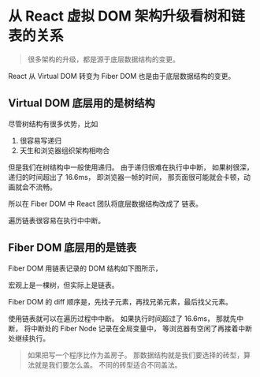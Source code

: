 # 从 React 虚拟 DOM 架构升级看树和链表的关系

> 很多架构的升级，都是源于底层数据结构的变更。

React 从 Virtual DOM 转变为 Fiber DOM 也是由于底层数据结构的变更。

## Virtual DOM 底层用的是树结构

尽管树结构有很多优势，比如

1. 很容易写递归
2. 天生和浏览器组织架构相吻合

但是我们在树结构中一般使用递归。
由于递归很难在执行中中断，
如果树很深，递归的时间超出了 16.6ms，
即浏览器一帧的时间，
那页面很可能就会卡顿，动画就会不流畅。

所以在 Fiber DOM 中 React 团队将底层数据结构改成了 链表。

遍历链表很容易在执行中中断。

## Fiber DOM 底层用的是链表

Fiber DOM 用链表记录的 DOM 结构如下图所示，

宏观上是一棵树，但实际上是链表。

Fiber DOM 的 diff 顺序是，先找子元素，再找兄弟元素，最后找父元素。

使用链表就可以在遍历过程中中断。
如果执行时间超过了 16.6ms，
那就先中断，
将中断处的 Fiber Node 记录在全局变量中，
等浏览器有空闲了再接着中断处继续执行。

> 如果把写一个程序比作为盖房子。
> 那数据结构就是我们要选择的砖型，算法就是我们要怎么盖。
> 不同的砖型适合不同盖法。

